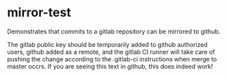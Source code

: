 # mirror-test

Demonstrates that commits to a gitlab repository can be mirrored to github.
<p>
The gitlab public key should be temporarily added to github authorized users,
github added as a remote, and the gitlab CI runner will take care of pushing
the change according to the .gitlab-ci instructions when merge to master occrs.
If you are seeing this text in github, this does indeed work!
<p>